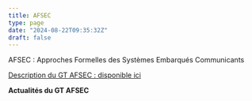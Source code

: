 ```yaml
---
title: AFSEC
type: page
date: "2024-08-22T09:35:32Z"
draft: false
---
```


AFSEC : Approches Formelles des Systèmes Embarqués Communicants

[Description du GT AFSEC : disponible ici](https://gdr-gpl.cnrs.fr/?page_id=511)

**Actualités du GT AFSEC**

